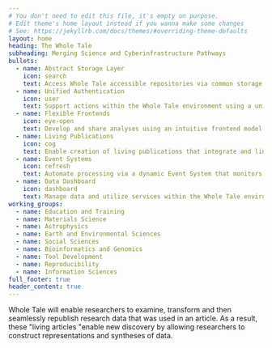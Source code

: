```yaml
---
# You don't need to edit this file, it's empty on purpose.
# Edit theme's home layout instead if you wanna make some changes
# See: https://jekyllrb.com/docs/themes/#overriding-theme-defaults
layout: home
heading: The Whole Tale
subheading: Merging Science and Cyberinfrastructure Pathways
bullets:
  - name: Abstract Storage Layer
    icon: search
    text: Access Whole Tale accessible repositories via common storage interfaces with a unified namespace. 
  - name: Unified Authentication
    icon: user
    text: Support actions within the Whole Tale environment using a unified identity and flexible authentication mechanisms.
  - name: Flexible Frontends
    icon: eye-open
    text: Develop and share analyses using an intuitive frontend model (e.g., Jupyter notebooks) and leveraging integrated Python and R APIs.
  - name: Living Publications
    icon: cog
    text: Enable creation of living publications that integrate and link data, computations, and scholarly articles.
  - name: Event Systems
    icon: refresh
    text: Automate processing via a dynamic Event System that monitors changes within the ecosystem (e.g. new data published).
  - name: Data Dashboard
    icon: dashboard
    text: Manage data and utilize services within the Whole Tale environment using an intuitive and powerful data dashboard. 
working_groups:
  - name: Education and Training
  - name: Materials Science
  - name: Astrophysics
  - name: Earth and Environmental Sciences
  - name: Social Sciences
  - name: Bioinformatics and Genomics
  - name: Tool Development
  - name: Reproducibility
  - name: Information Sciences
full_footer: true
header_content: true
---
```


Whole Tale will enable researchers to examine, transform and then seamlessly
republish research data that was used in an article. As a result, these "living
articles "enable new discovery by allowing researchers to construct
representations and syntheses of data.
